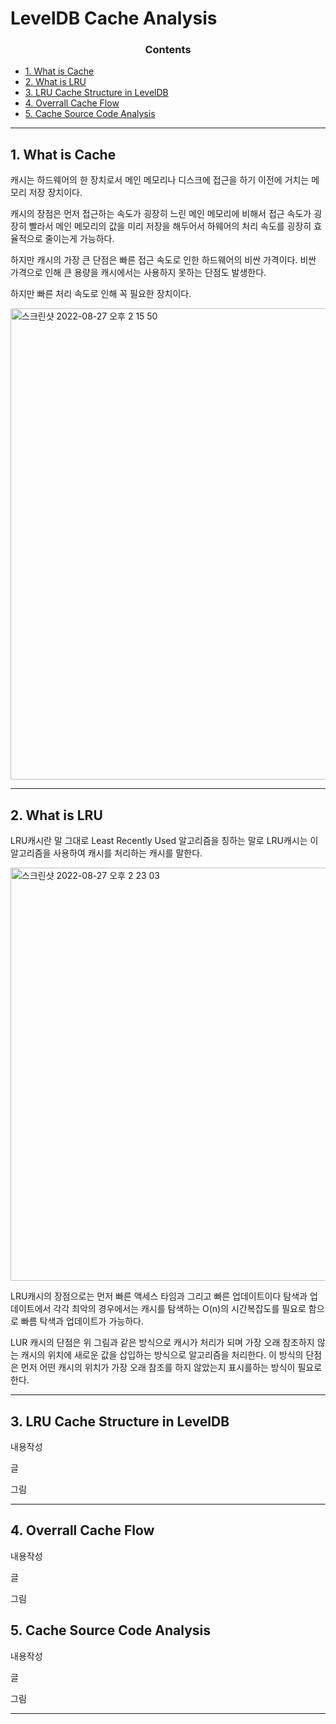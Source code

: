 # LevelDB Cache Analysis

### <center> Contents 
  - [1. What is Cache](#1-what-is-cache)
  - [2. What is LRU](#2-what-is-lru)
  - [3. LRU Cache Structure in LevelDB](#3-lru-cache-structure-in-leveldb)
  - [4. Overrall Cache Flow](#4-overrall-cache-flow)
  - [5. Cache Source Code Analysis](#5-cache-source-code-analysis)
---
## 1. What is Cache

 캐시는 하드웨어의 한 장치로서 메인 메모리나 디스크에 접근을 하기 이전에 거치는 메모리 저장 장치이다. 
  
캐시의 장점은 먼저 접근하는 속도가 굉장히 느린 메인 메모리에 비해서 접근 속도가 굉장히 빨라서 메인 메모리의 값을 미리 저장을 해두어서 하웨어의 처리 속도를 굉장히 효율적으로 줄이는게 가능하다. 
  
하지만 캐시의 가장 큰 단점은 빠른 접근 속도로 인한 하드웨어의 비싼 가격이다. 비싼 가격으로 인해 큰 용량을 캐시에서는 사용하지 못하는 단점도 발생한다.
  
하지만 빠른 처리 속도로 인해 꼭 필요한 장치이다.

<img width="754" alt="스크린샷 2022-08-27 오후 2 15 50" src="https://user-images.githubusercontent.com/74447373/187015861-02659a06-9a5a-4951-8487-97f5d17ee9ea.png">


---
## 2. What is LRU
  LRU캐시란 말 그대로 Least Recently Used 알고리즘을 칭하는 말로 LRU캐시는 이 알고리즘을 사용하여 캐시를 처리하는 캐시를 말한다.

<img width="661" alt="스크린샷 2022-08-27 오후 2 23 03" src="https://user-images.githubusercontent.com/74447373/187016130-35ee76ac-7b3e-4430-aa4e-80b1ec5a0506.png">

 LRU캐시의 장점으로는 먼저 빠른 액세스 타임과 그리고 빠른 업데이트이다 탐색과 업데이트에서 각각 최악의 경우에서는 캐시를 탐색하는 O(n)의 시간복잡도를 필요로 함으로 빠름 탁색과 업데이트가 가능하다. 
  
 
  LUR 캐시의 단점은 위 그림과 같은 방식으로 캐시가 처리가 되며 가장 오래 참조하지 않는 캐시의 위치에 새로운 값을 삽입하는 방식으로 알고리즘을 처리한다. 이 방식의 단점은 먼저 어떤 캐시의 위치가 가장 오래 참조를 하지 않았는지 표시를하는 방식이 필요로 한다. 
  
---
## 3. LRU Cache Structure in LevelDB

내용작성

글

그림


---
## 4. Overrall Cache Flow

내용작성

글

그림

## 5. Cache Source Code Analysis

내용작성

글

그림


---
